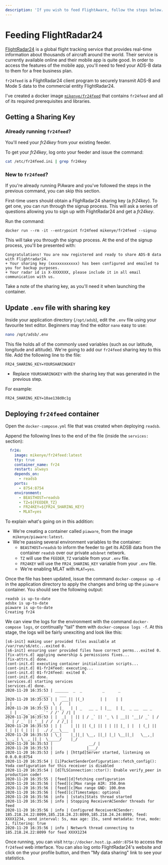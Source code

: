 ```yaml
---
description: 'If you wish to feed FlightAware, follow the steps below.'
---
```


# Feeding FlightRadar24

[FlightRadar24](https://www.flightradar24.com/) is a global flight tracking service that provides real-time information about thousands of aircraft around the world. Their service is currently available online and their mobile app is quite good. In order to access the features of the mobile app, you'll need to feed your ADS-B data to them for a free business plan.

`fr24feed` is a FlightRadar24 client program to securely transmit ADS-B and Mode S data to the commercial entity FlightRadar24.

I've created a docker image [`mikenye/fr24feed`](https://github.com/mikenye/docker-flightradar24) that contains `fr24feed` and all of its required prerequisites and libraries.

## Getting a Sharing Key

### Already running `fr24feed`?

You'll need your _fr24key_ from your existing feeder.

To get your _fr24key_, log onto your feeder and issue the command:

```bash
cat /etc/fr24feed.ini | grep fr24key
```

### New to `fr24feed`?

If you're already running PiAware and you've followed the steps in the previous command, you can skip this section.

First-time users should obtain a FlighRadar24 sharing key \(a _fr24key_\). To get one, you can run through the signup process. This will ask a series of questions allowing you to sign up with FlightRadar24 and get a _fr24key_.

Run the command:

```text
docker run --rm -it --entrypoint fr24feed mikenye/fr24feed --signup
```

This will take you through the signup process. At the end of the signup process, you'll be presented with:

```text
Congratulations! You are now registered and ready to share ADS-B data with Flightradar24.
+ Your sharing key (xxxxxxxxxxxx) has been configured and emailed to you for backup purposes.
+ Your radar id is X-XXXXXXX, please include it in all email communication with us.
```

Take a note of the sharing key, as you'll need it when launching the container.

## Update `.env` file with sharing key

Inside your application directory \(`/opt/adsb`\), edit the `.env` file using your favourite text editor. Beginners may find the editor `nano` easy to use:

```bash
nano /opt/adsb/.env
```

This file holds all of the commonly used variables \(such as our latitude, longitude and altitude\). We're going to add our `fr24feed` sharing key to this file. Add the following line to the file:

```text
FR24_SHARING_KEY=YOURSHARINGKEY
```

* Replace `YOURSHARINGKEY` with the sharing key that was generated in the previous step.

For example:

```text
FR24_SHARING_KEY=10ae138d0c1g
```

## Deploying `fr24feed` container

Open the `docker-compose.yml` file that was created when deploying `readsb`.

Append the following lines to the end of the file \(inside the `services:` section\):

```yaml
  fr24:
    image: mikenye/fr24feed:latest
    tty: true
    container_name: fr24
    restart: always
    depends_on:
      - readsb
    ports:
      - 8754:8754
    environment:
      - BEASTHOST=readsb
      - TZ=${FEEDER_TZ}
      - FR24KEY=${FR24_SHARING_KEY}
      - MLAT=yes
```

To explain what's going on in this addition:

* We're creating a container called `piaware`, from the image `mikenye/piaware:latest`.
* We're passing several environment variables to the container:
  * `BEASTHOST=readsb` to inform the feeder to get its ADSB data from the container `readsb` over our private `adsbnet` network.
  * `TZ` will use the `FEEDER_TZ` variable from your `.env` file.
  * `FR24KEY` will use the `FR24_SHARING_KEY` variable from your `.env` file.
  * We're enabling MLAT with `MLAT=yes`.

Once the file has been updated, issue the command `docker-compose up -d` in the application directory to apply the changes and bring up the `piaware` container. You should see the following output:

```text
readsb is up-to-date
adsbx is up-to-date
piaware is up-to-date
Creating fr24
```

We can view the logs for the environment with the command `docker-compose logs`, or continually "tail" them with `docker-compose logs -f`. At this stage, the logs will be fairly unexciting and look like this:

```text
[s6-init] making user provided files available at /var/run/s6/etc...exited 0.
[s6-init] ensuring user provided files have correct perms...exited 0.
[fix-attrs.d] applying ownership & permissions fixes...
[fix-attrs.d] done.
[cont-init.d] executing container initialization scripts...
[cont-init.d] 01-fr24feed: executing...
[cont-init.d] 01-fr24feed: exited 0.
[cont-init.d] done.
[services.d] starting services
[services.d] done.
2020-11-20 16:35:53 | ______  _  _         _      _                    _              _____    ___
2020-11-20 16:35:53 | |  ___|| |(_)       | |    | |                  | |            / __  \  /   |
2020-11-20 16:35:53 | | |_   | | _   __ _ | |__  | |_  _ __  __ _   __| |  __ _  _ __`' / /' / /| |
2020-11-20 16:35:53 | |  _|  | || | / _` || '_ \ | __|| '__|/ _` | / _` | / _` || '__| / /  / /_| |
2020-11-20 16:35:53 | | |    | || || (_| || | | || |_ | |  | (_| || (_| || (_| || |  ./ /___\___  |
2020-11-20 16:35:53 | \_|    |_||_| \__, ||_| |_| \__||_|   \__,_| \__,_| \__,_||_|  \_____/    |_/
2020-11-20 16:35:53 |                __/ |
2020-11-20 16:35:53 |               |___/
2020-11-20 16:35:53 | info | [httpd]Server started, listening on 0.0.0.0:8754
2020-11-20 16:35:54 | [i]PacketSenderConfiguration::fetch_config(): Yoda configuration for this receiver is disabled
2020-11-20 16:35:54 | [d]TLSConnection::ctor(): Enable verify_peer in production code!
2020-11-20 16:35:55 | [feed][d]fetching configuration
2020-11-20 16:35:56 | [feed][c]Max range AIR: 350.0nm
2020-11-20 16:35:56 | [feed][c]Max range GND: 100.0nm
2020-11-20 16:35:56 | [feed][c]Timestamps: optional
2020-11-20 16:35:56 | info | [stats]Stats thread started
2020-11-20 16:35:56 | info | Stopping ReceiverACSender threads for feed
2020-11-20 16:35:56 | info | Configured ReceiverACSender: 185.218.24.22:8099,185.218.24.23:8099,185.218.24.24:8099, feed: XXXX1234, send_interval: 5s, max age: 15s, send metadata: true, mode: 1, filtering: true
2020-11-20 16:35:56 | info | Network thread connecting to 185.218.24.22:8099 for feed XXXX1234
```

Once running, you can visit `http://docker.host.ip.addr:8754` to access the `fr24feed` web interface. You can also log onto FlightRadar24's website and click on the your profile button, and then "My data sharing" link to see your statistics.

